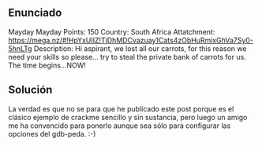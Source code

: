## **Enunciado**

Mayday Mayday Points: 150
Country: South Africa 
Attatchment: https://mega.nz/#!HpYxUIIZ!TjDhMDCvazuay1Cats4zObHuRmixGhVa7Sy0-5hnLTg 
Description: Hi aspirant, we lost all our carrots, for this reason we need your skills so please... try to steal the private bank of carrots for us. The time begins...NOW!

## **Solución**

La verdad es que no se para que he publicado este post porque es el clásico ejemplo de crackme sencillo y sin sustancia, pero luego un amigo me ha convencido para ponerlo aunque sea sólo para configurar las opciones del gdb-peda. :-)
